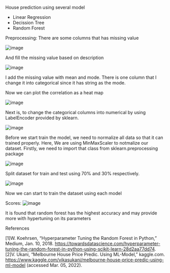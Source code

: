 House prediction using several model
- Linear Regression
- Decission Tree
- Random Forest

Preprocessing:
There are some columns that has missing value


![image](https://user-images.githubusercontent.com/57104367/156873007-eacd18fd-ed38-4317-8178-614b37c939c4.png)


And fill the missing value based on description

![image](https://user-images.githubusercontent.com/57104367/156873034-c50eaec3-b4c7-4ecc-abb0-adae326d0e63.png)

I add the missing value with mean and mode. There is one column that I change it into categorical since it has string as the mode.


Now we can plot the correlation as a heat map

![image](https://user-images.githubusercontent.com/57104367/156873193-129708f5-e65e-43d1-99c4-eda5bf10b1c7.png)

Next is, to change the categorical columns into numerical by using LabelEncoder provided by sklearn.

![image](https://user-images.githubusercontent.com/57104367/156873165-961d5e64-b47e-4e1d-971c-7fae6fd6b970.png)

Before we start train the model, we need to normalize all data so that it can trained properly.
Here, We are using MinMaxScaler to notmalize our dataset. Firstly, we need to import that class from sklearn.preprocessing package

![image](https://user-images.githubusercontent.com/57104367/156873231-151f2d2c-3db2-4b40-ac53-bd682e86e6ea.png)


Split dataset for train and test using 70% and 30% respectively.

![image](https://user-images.githubusercontent.com/57104367/156873271-cdcb611c-eb95-4827-85bc-f376cc64eff7.png)


Now we can start to train the dataset using each model




Scores:
![image](https://user-images.githubusercontent.com/57104367/156872842-be18d477-87e3-4a83-8a5c-f72681ee269d.png)


It is found that random forest has the highest accuracy and may provide more with hypertuning on its parameters



References


[1]W. Koehrsen, “Hyperparameter Tuning the Random Forest in Python,” Medium, Jan. 10, 2018. https://towardsdatascience.com/hyperparameter-tuning-the-random-forest-in-python-using-scikit-learn-28d2aa77dd74.
[2]V. Ukani, “Melbourne House Price Predic. Using ML-Model,” kaggle.com. https://www.kaggle.com/vikasukani/melbourne-house-price-predic-using-ml-model (accessed Mar. 05, 2022).
